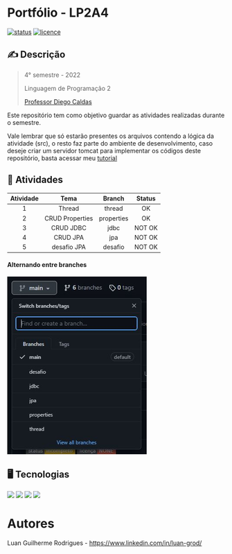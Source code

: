 # Portfólio - LP2A4
[![status](https://img.shields.io/badge/status-incompleto-yellow)](https://github.com/LuanGrod/)
[![licence](https://img.shields.io/badge/licença-NONE-red)](https://github.com/LuanGrod/PortfolioLP2A4)

## ✍️ Descrição

> 4° semestre - 2022
>
> Linguagem de Programação 2
> 
> [Professor Diego Caldas](https://github.com/diegocaldas/)
> 

Este repositório tem como objetivo guardar as atividades realizadas durante o semestre.

Vale lembrar que só estarão presentes os arquivos contendo a lógica da atividade (src), o resto faz parte do ambiente de desenvolvimento, caso deseje criar um servidor tomcat para implementar os códigos deste repositório, basta acessar meu [tutorial](https://luan-grod.notion.site/Aula-5-CONTINUA-O-SERVIDOR-APACHE-c42186bbc1de45329c1521e973989410)

## 📁 Atividades

|  Atividade  |       Tema       |   Branch     | Status |
|:-----------:|:----------------:|:------------:|:------:|
|      1      |      Thread      |    thread    |   OK   |
|      2      |  CRUD Properties |  properties  |   OK   |
|      3      |    CRUD JDBC     |     jdbc     | NOT OK |
|      4      |     CRUD JPA     |     jpa      | NOT OK |
|      5      |    desafio JPA   |   desafio    | NOT OK |

#### Alternando entre branches

![Main](https://github.com/LuanGrod/PortfolioLP2A4/blob/main/assets/exemplo.JPG)

## 🖥️ Tecnologias
<div>
  <img height="50" src="https://cdn.jsdelivr.net/gh/devicons/devicon/icons/java/java-original.svg"/>
  <img height="50" src="https://cdn.jsdelivr.net/gh/devicons/devicon/icons/tomcat/tomcat-original.svg"/>
  <img height="50" src="https://cdn.icon-icons.com/icons2/2107/PNG/512/file_type_maven_icon_130397.png" />
  <img height="55" src="https://cdn.icon-icons.com/icons2/3053/PNG/512/mysql_workbench_macos_bigsur_icon_189924.png" />
</div>

# Autores

Luan Guilherme Rodrigues - https://www.linkedin.com/in/luan-grod/
